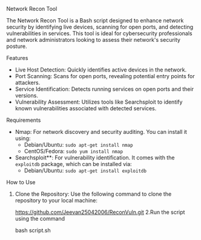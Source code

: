 Network Recon Tool

The Network Recon Tool is a Bash script designed to enhance network security by identifying live devices, scanning for open ports, and detecting vulnerabilities in services. This tool is ideal for cybersecurity professionals and network administrators looking to assess their network's security posture.

 Features

- Live Host Detection: Quickly identifies active devices in the network.
- Port Scanning: Scans for open ports, revealing potential entry points for attackers.
- Service Identification: Detects running services on open ports and their versions.
- Vulnerability Assessment: Utilizes tools like Searchsploit to identify known vulnerabilities associated with detected services.

Requirements

- Nmap: For network discovery and security auditing. You can install it using:
  - Debian/Ubuntu: `sudo apt-get install nmap`
  - CentOS/Fedora: `sudo yum install nmap`
- Searchsploit**: For vulnerability identification. It comes with the `exploitdb` package, which can be installed via:
  - Debian/Ubuntu: `sudo apt-get install exploitdb`

How to Use

1. Clone the Repository: Use the following command to clone the repository to your local machine:

   https://github.com/Jeevan25042006/ReconVuln.git
2.Run the script using the command

     bash script.sh
   
    
   
